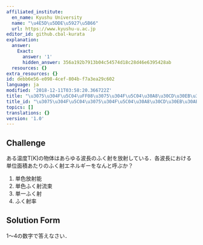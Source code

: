 ```yaml
---
affiliated_institute:
  en_name: Kyushu University
  name: "\u4E5D\u5DDE\u5927\u5B66"
  url: https://www.kyushu-u.ac.jp
editor_id: github.cbal-kurata
explanation:
  answer:
    Exact:
      answer: '1'
      hidden_answer: 356a192b7913b04c54574d18c28d46e6395428ab
  resources: {}
extra_resources: {}
id: debb6e56-e098-4cef-804b-f7a3ea29c602
language: ja
modified: '2018-12-11T03:58:20.366722Z'
title: "\u3075\u304F\u5C04\uFF08\u3075\u304F\u5C04\u30A8\u30CD\u30EB\u30AE\u30FC\uFF09"
title_id: "\u3075\u304F\u5C04\u3075\u304F\u5C04\u30A8\u30CD\u30EB\u30AE\u30FC"
topics: []
translations: {}
version: '1.0'
---
```




## Challenge
ある温度T[K]の物体はあらゆる波長のふく射を放射している．各波長における単位面積あたりのふく射エネルギーをなんと呼ぶか？
1. 単色放射能
2. 単色ふく射流束
3. 単一ふく射
4. ふく射率




## Solution Form
1〜4の数字で答えなさい．



